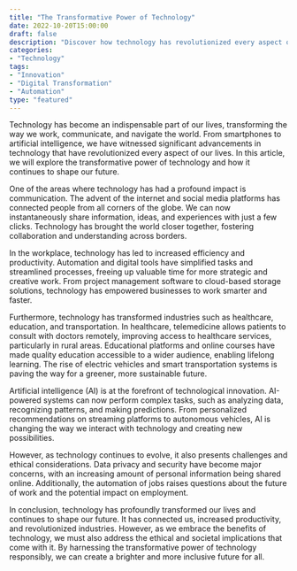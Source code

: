 ```yaml
---
title: "The Transformative Power of Technology"
date: 2022-10-20T15:00:00
draft: false
description: "Discover how technology has revolutionized every aspect of our lives and continues to shape our future."
categories:
- "Technology"
tags:
- "Innovation"
- "Digital Transformation"
- "Automation"
type: "featured"
---
```


Technology has become an indispensable part of our lives, transforming the way we work, communicate, and navigate the world. From smartphones to artificial intelligence, we have witnessed significant advancements in technology that have revolutionized every aspect of our lives. In this article, we will explore the transformative power of technology and how it continues to shape our future.

One of the areas where technology has had a profound impact is communication. The advent of the internet and social media platforms has connected people from all corners of the globe. We can now instantaneously share information, ideas, and experiences with just a few clicks. Technology has brought the world closer together, fostering collaboration and understanding across borders.

In the workplace, technology has led to increased efficiency and productivity. Automation and digital tools have simplified tasks and streamlined processes, freeing up valuable time for more strategic and creative work. From project management software to cloud-based storage solutions, technology has empowered businesses to work smarter and faster.

Furthermore, technology has transformed industries such as healthcare, education, and transportation. In healthcare, telemedicine allows patients to consult with doctors remotely, improving access to healthcare services, particularly in rural areas. Educational platforms and online courses have made quality education accessible to a wider audience, enabling lifelong learning. The rise of electric vehicles and smart transportation systems is paving the way for a greener, more sustainable future.

Artificial intelligence (AI) is at the forefront of technological innovation. AI-powered systems can now perform complex tasks, such as analyzing data, recognizing patterns, and making predictions. From personalized recommendations on streaming platforms to autonomous vehicles, AI is changing the way we interact with technology and creating new possibilities.

However, as technology continues to evolve, it also presents challenges and ethical considerations. Data privacy and security have become major concerns, with an increasing amount of personal information being shared online. Additionally, the automation of jobs raises questions about the future of work and the potential impact on employment.

In conclusion, technology has profoundly transformed our lives and continues to shape our future. It has connected us, increased productivity, and revolutionized industries. However, as we embrace the benefits of technology, we must also address the ethical and societal implications that come with it. By harnessing the transformative power of technology responsibly, we can create a brighter and more inclusive future for all.
